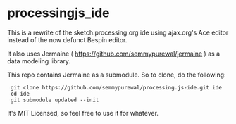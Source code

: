 # processingjs_ide

This is a rewrite of the sketch.processing.org ide using ajax.org's Ace editor instead of the now defunct Bespin editor.

It also uses Jermaine ( https://github.com/semmypurewal/jermaine ) as a data modeling library.

This repo contains Jermaine as a submodule. So to clone, do the following:

     git clone https://github.com/semmypurewal/processing.js-ide.git ide
     cd ide
     git submodule updated --init

It's MIT Licensed, so feel free to use it for whatever.

